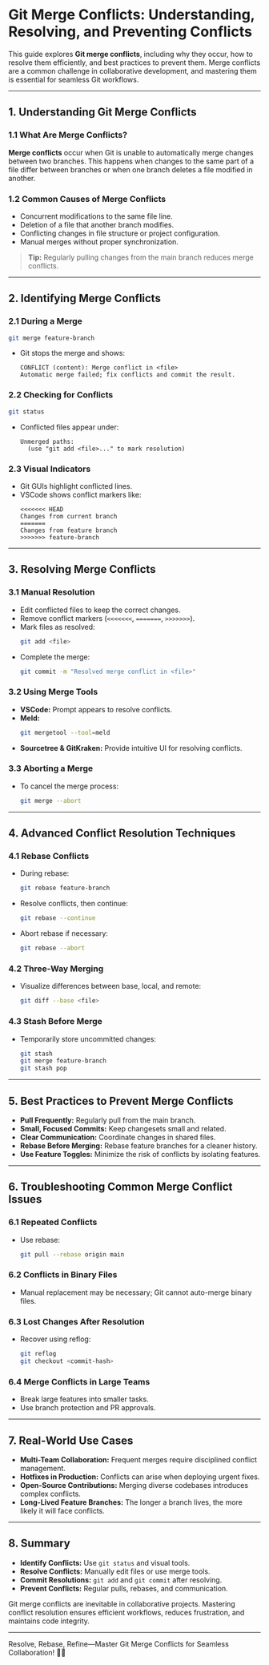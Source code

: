 # Git Merge Conflicts: Understanding, Resolving, and Preventing Conflicts

This guide explores **Git merge conflicts**, including why they occur, how to resolve them efficiently, and best practices to prevent them. Merge conflicts are a common challenge in collaborative development, and mastering them is essential for seamless Git workflows.

---

## 1. Understanding Git Merge Conflicts

### 1.1 What Are Merge Conflicts?

**Merge conflicts** occur when Git is unable to automatically merge changes between two branches. This happens when changes to the same part of a file differ between branches or when one branch deletes a file modified in another.

### 1.2 Common Causes of Merge Conflicts
- Concurrent modifications to the same file line.
- Deletion of a file that another branch modifies.
- Conflicting changes in file structure or project configuration.
- Manual merges without proper synchronization.

> **Tip:** Regularly pulling changes from the main branch reduces merge conflicts.

---

## 2. Identifying Merge Conflicts

### 2.1 During a Merge
```bash
git merge feature-branch
```
- Git stops the merge and shows:
  ```
  CONFLICT (content): Merge conflict in <file>
  Automatic merge failed; fix conflicts and commit the result.
  ```

### 2.2 Checking for Conflicts
```bash
git status
```
- Conflicted files appear under:
  ```
  Unmerged paths:
    (use "git add <file>..." to mark resolution)
  ```

### 2.3 Visual Indicators
- Git GUIs highlight conflicted lines.
- VSCode shows conflict markers like:
  ```
  <<<<<<< HEAD
  Changes from current branch
  =======
  Changes from feature branch
  >>>>>>> feature-branch
  ```

---

## 3. Resolving Merge Conflicts

### 3.1 Manual Resolution
- Edit conflicted files to keep the correct changes.
- Remove conflict markers (`<<<<<<<`, `=======`, `>>>>>>>`).
- Mark files as resolved:
  ```bash
  git add <file>
  ```
- Complete the merge:
  ```bash
  git commit -m "Resolved merge conflict in <file>"
  ```

### 3.2 Using Merge Tools
- **VSCode:** Prompt appears to resolve conflicts.
- **Meld:**
  ```bash
  git mergetool --tool=meld
  ```
- **Sourcetree & GitKraken:** Provide intuitive UI for resolving conflicts.

### 3.3 Aborting a Merge
- To cancel the merge process:
  ```bash
  git merge --abort
  ```

---

## 4. Advanced Conflict Resolution Techniques

### 4.1 Rebase Conflicts
- During rebase:
  ```bash
  git rebase feature-branch
  ```
- Resolve conflicts, then continue:
  ```bash
  git rebase --continue
  ```
- Abort rebase if necessary:
  ```bash
  git rebase --abort
  ```

### 4.2 Three-Way Merging
- Visualize differences between base, local, and remote:
  ```bash
  git diff --base <file>
  ```

### 4.3 Stash Before Merge
- Temporarily store uncommitted changes:
  ```bash
  git stash
  git merge feature-branch
  git stash pop
  ```

---

## 5. Best Practices to Prevent Merge Conflicts

- **Pull Frequently:** Regularly pull from the main branch.
- **Small, Focused Commits:** Keep changesets small and related.
- **Clear Communication:** Coordinate changes in shared files.
- **Rebase Before Merging:** Rebase feature branches for a cleaner history.
- **Use Feature Toggles:** Minimize the risk of conflicts by isolating features.

---

## 6. Troubleshooting Common Merge Conflict Issues

### 6.1 Repeated Conflicts
- Use rebase:
  ```bash
  git pull --rebase origin main
  ```

### 6.2 Conflicts in Binary Files
- Manual replacement may be necessary; Git cannot auto-merge binary files.

### 6.3 Lost Changes After Resolution
- Recover using reflog:
  ```bash
  git reflog
  git checkout <commit-hash>
  ```

### 6.4 Merge Conflicts in Large Teams
- Break large features into smaller tasks.
- Use branch protection and PR approvals.

---

## 7. Real-World Use Cases

- **Multi-Team Collaboration:** Frequent merges require disciplined conflict management.
- **Hotfixes in Production:** Conflicts can arise when deploying urgent fixes.
- **Open-Source Contributions:** Merging diverse codebases introduces complex conflicts.
- **Long-Lived Feature Branches:** The longer a branch lives, the more likely it will face conflicts.

---

## 8. Summary

- **Identify Conflicts:** Use `git status` and visual tools.
- **Resolve Conflicts:** Manually edit files or use merge tools.
- **Commit Resolutions:** `git add` and `git commit` after resolving.
- **Prevent Conflicts:** Regular pulls, rebases, and communication.

Git merge conflicts are inevitable in collaborative projects. Mastering conflict resolution ensures efficient workflows, reduces frustration, and maintains code integrity.

---

Resolve, Rebase, Refine—Master Git Merge Conflicts for Seamless Collaboration! 🔀✨


